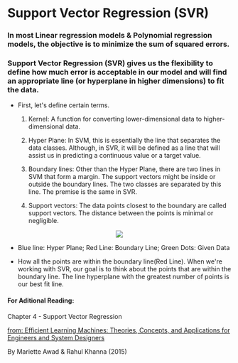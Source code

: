 # Support Vector Regression (SVR)

### In most Linear regression models & Polynomial regression models, the objective is to minimize the sum of squared errors.

### Support Vector Regression (SVR) gives us the flexibility to define how much error is acceptable in our model and will find an appropriate line (or hyperplane in higher dimensions) to fit the data.

- First, let's define certain terms.

  1. Kernel: A function for converting lower-dimensional data to higher-dimensional data.

  2. Hyper Plane: In SVM, this is essentially the line that separates the data classes. Although, in SVR, it will be defined as a line that will assist us in predicting a continuous value or a target value.

  3. Boundary lines: Other than the Hyper Plane, there are two lines in SVM that form a margin. The support vectors might be inside or outside the boundary lines. The two classes are separated by this line. The premise is the same in SVR.

  4. Support vectors: The data points closest to the boundary are called support vectors. The distance between the points is minimal or negligible.

<p align="center">
    <img src="https://user-images.githubusercontent.com/47301282/120436365-79295b00-c39c-11eb-8b44-f697a60b13b3.png" />
</p>

- Blue line: Hyper Plane; Red Line: Boundary Line; Green Dots: Given Data

- How all the points are within the boundary line(Red Line). When we're working with SVR, our goal is to think about the points that are within the boundary line. The line hyperplane with the greatest number of points is our best fit line.

#### For Aditional Reading:

Chapter 4 - Support Vector Regression

[from: Efficient Learning Machines: Theories, Concepts, and Applications for Engineers and System Designers](https://github.com/xscotophilic/Machine-Learning-Basic-Lessons/files/6582436/Support.Vector.Regression.pdf)

By Mariette Awad & Rahul Khanna (2015)
